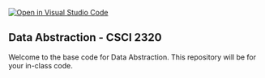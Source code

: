 [![Open in Visual Studio Code](https://classroom.github.com/assets/open-in-vscode-718a45dd9cf7e7f842a935f5ebbe5719a5e09af4491e668f4dbf3b35d5cca122.svg)](https://classroom.github.com/online_ide?assignment_repo_id=11607514&assignment_repo_type=AssignmentRepo)
## Data Abstraction - CSCI 2320

Welcome to the base code for Data Abstraction. This repository will be for your in-class code.